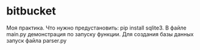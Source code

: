 # bitbucket
Моя практика.
Что нужно предустановить:
pip install sqlite3.
В файле main.py демонстрация по запуску функции.
Для создания базы данных запуск файла parser.py 
